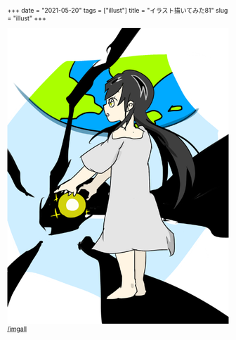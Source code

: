 +++
date = "2021-05-20"
tags = ["illust"]
title = "イラスト描いてみた81"
slug = "illust"
+++

![](/img/yui_81.png)
[/imgall](/imgall)


